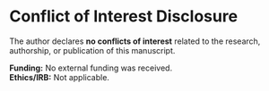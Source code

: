 # Conflict of Interest Disclosure

The author declares **no conflicts of interest** related to the research, authorship, or publication of this manuscript.

**Funding:** No external funding was received.  
**Ethics/IRB:** Not applicable.  
